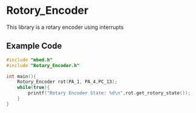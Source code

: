 # Rotory_Encoder
This library is a rotary encoder using interrupts

## Example Code
``` C++
#include "mbed.h"
#include "Rotary_Encoder.h"

int main(){
    Rotory_Encoder rot(PA_1, PA_4,PC_13);
    while(true){
        printf("Rotary Encoder State: %d\n",rot.get_rotory_state());
    }
}
```